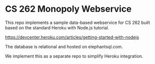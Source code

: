 # CS 262 Monopoly Webservice

This repo implements a sample data-based webservice for CS 262 built based on 
the standard Heroku with Node.js tutorial.

<https://devcenter.heroku.com/articles/getting-started-with-nodejs>  

The database is relational and hosted on elephantsql.com. 

We implement this as a separate repo to simplify Heroku integration.

